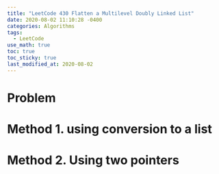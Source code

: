 ```yaml
---
title: "LeetCode 430 Flatten a Multilevel Doubly Linked List"
date: 2020-08-02 11:10:28 -0400
categories: Algorithms
tags:
  - LeetCode
use_math: true
toc: true
toc_sticky: true
last_modified_at: 2020-08-02
---
```


# Problem 

# Method 1. using conversion to a list 

<script src="https://gist.github.com/gimoonnam/ba11cccd166cf8c6d1c0efb9ea544cbc.js"></script>


# Method 2. Using two pointers

